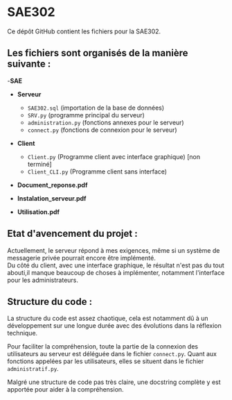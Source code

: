 # SAE302

Ce dépôt GitHub contient les fichiers pour la SAE302.


## Les fichiers sont organisés de la manière suivante :

-**SAE**
  - **Serveur**
    - `SAE302.sql` (importation de la base de données)
    - `SRV.py` (programme principal du serveur)
    - `administration.py` (fonctions annexes pour le serveur)
    - `connect.py` (fonctions de connexion pour le serveur)
    
  - **Client**
    - `Client.py` (Programme client avec interface graphique) [non terminé]
    - `Client_CLI.py` (Programme client sans interface)  
  - **Document_reponse.pdf**
  - **Instalation_serveur.pdf**
  - **Utilisation.pdf**

          

   
## Etat d'avencement du projet :


Actuellement, le serveur répond à mes exigences, même si un système de messagerie privée pourrait encore être implémenté.  
Du côté du client, avec une interface graphique, le résultat n'est pas du tout abouti,il manque beaucoup de choses à implémenter, notamment l'interface pour les administrateurs.

## Structure du code :
 
La structure du code est assez chaotique, cela est notamment dû à un développement sur une longue durée avec des évolutions dans la réflexion technique.  

Pour faciliter la compréhension, toute la partie de la connexion des utilisateurs au serveur est déléguée dans le fichier `connect.py`. Quant aux fonctions appelées par les utilisateurs, elles se situent dans le fichier `administratif.py`.  

Malgré une structure de code pas très claire, une docstring complète y est apportée pour aider à la compréhension.

